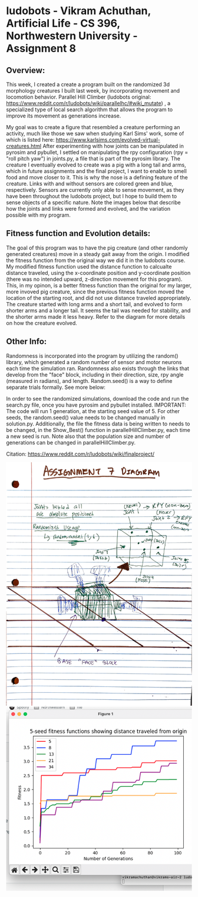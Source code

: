 # ludobots - Vikram Achuthan, Artificial Life - CS 396, Northwestern University - Assignment 8 

## Overview:

This week, I created a create a program built on the randomized 3d morphology creatures I built last week, by incorporating movement and locomotion behavior. Parallel Hill Climber (ludobots original: https://www.reddit.com/r/ludobots/wiki/parallelhc/#wiki_mutate)
, a specialized type of local search algorithm that allows the program to improve its movement as generations increase. 

My goal was to create a figure that resembled a creature performing an activity, much like those we saw when studying Karl Sims' work, some of which is listed here: https://www.karlsims.com/evolved-virtual-creatures.html After experimenting with how joints can be manipulated in pyrosim and pybullet, I settled on manipulating the rpy configuration (rpy = "roll pitch yaw") in joints.py, a file that is part of the pyrosim library. The creature I eventually evolved to create was a pig with a long tail and arms, which in future assignments and the final project, I want to enable to smell food and move closer to it. This is why the nose is a defining feature of the creature. Links with and without sensors are colored green and blue, respectively. Sensors are currently only able to sense movement, as they have been throughout the ludobots project, but I hope to build them to sense objects of a specific nature. Note the images below that describe how the joints and links were formed and evolved, and the variation possible with my program. 

## Fitness function and Evolution details:

The goal of this program was to have the pig creature (and other randomly generated creatures) move in a steady gait away from the origin. I modified the fitness function from the original way we did it in the ludobots course. My modified fitness function used the distance function to calcualte distance traveled, using the x-coordinate position and y-coordinate position (there was no intended upward, z-direction movement for this program). This, in my opinon, is a better fitness function than the original for my larger, more invoved pig creature, since the previous fitness function moved the location of the starting root, and did not use distance traveled appropriately. The creature started with long arms and a short tail, and evolved to form shorter arms and a longer tail. It seems the tail was needed for stability, and the shorter arms made it less heavy. Refer to the diagram for more details on how the creature evolved.  


## Other Info:

Randomness is incorporated into the program by utilizing the random() library, which generated a random number of sensor and motor neurons each time the simulation ran. Randomness also exists through the links that develop from the "face" block, including in their direction, size, rpy angle (measured in radians), and length. Random.seed() is a way to define separate trials formally. See more below:

In order to see the randomized simulations, download the code and run the search.py file, once you have pyrosim and pybullet installed. IMPORTANT: The code will run 1 generation, at the starting seed value of 5. For other seeds, the random.seed() value needs to be changed manually in solution.py. Additionally, the file the fitness data is being written to needs to be changed, in the Show_Best() function in parallelHillClimber.py, each time a new seed is run. Note also that the population size and number of generations can be changed in parallelHillClimber.py. 

Citation: https://www.reddit.com/r/ludobots/wiki/finalproject/



![assignment7](images/assignment7.jpeg)
![assignment8_graph](/assignment8graph.png)
